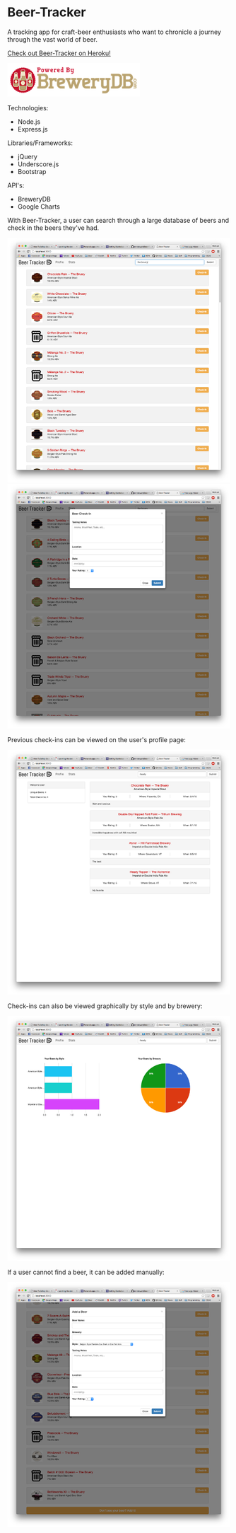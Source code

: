 # Beer-Tracker
A tracking app for craft-beer enthusiasts who want to chronicle a journey through the vast world of beer.

[Check out Beer-Tracker on Heroku!](https://m-rstewart-beer-tracker.herokuapp.com/)

![Alt text](public/images/brewerydb.png)

Technologies:
* Node.js
* Express.js

Libraries/Frameworks:
* jQuery
* Underscore.js
* Bootstrap

API's:
* BreweryDB
* Google Charts

With Beer-Tracker, a user can search through a large database of beers and check in the beers they've had.

![Alt text](screenshots/search-results.png)
![Alt text](screenshots/check-in.png)

Previous check-ins can be viewed on the user's profile page:

![Alt text](screenshots/user-profile.png)

Check-ins can also be viewed graphically by style and by brewery:

![Alt text](screenshots/stats-page.png)

If a user cannot find a beer, it can be added manually:

![Alt text](screenshots/add-beer.png)
